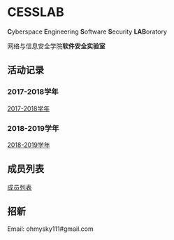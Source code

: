 # CESSLAB

**C**yberspace **E**ngineering **S**oftware **S**ecurity **LAB**oratory

网络与信息安全学院**软件安全实验室**

## 活动记录

### 2017-2018学年

[2017-2018学年](activity_2017)

### 2018-2019学年

[2018-2019学年](activity_2018)

## 成员列表

[成员列表](member)

## 招新

Email: ohmysky111#gmail.com
